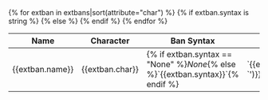 <table markdown="1">
<thead>
<tr>
<th>Name</th>
<th>Character</th>
<th>Ban Syntax</th>
<th>Module</th>
<th>Description</th>
</tr>
</thead>
<tbody markdown="1">
{% for extban in extbans|sort(attribute="char") %}
<tr markdown="1">
<td markdown="1">{{extban.name}}</td>
<td markdown="1">{{extban.char}}</td>
{% if extban.syntax is string %}
<td markdown="1">{% if extban.syntax == "None" %}<em>None</em>{% else %}`{{extban.syntax}}`{% endif %}</td>
{% else %}
<td markdown="1">`{{extban.syntax|join('`<br>`')}}`</td>
{% endif %}
<td markdown="1">[{{extban.module}}](/3/modules/{{extban.module}}/)</td>
<td markdown="1">{{extban.description}}</td>
</tr>
{% endfor %}
</tbody>
</table>
